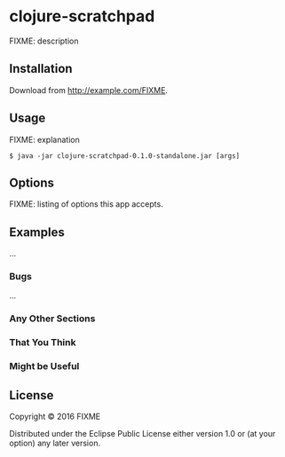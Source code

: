 # clojure-scratchpad

FIXME: description

## Installation

Download from http://example.com/FIXME.

## Usage

FIXME: explanation

    $ java -jar clojure-scratchpad-0.1.0-standalone.jar [args]

## Options

FIXME: listing of options this app accepts.

## Examples

...

### Bugs

...

### Any Other Sections
### That You Think
### Might be Useful

## License

Copyright © 2016 FIXME

Distributed under the Eclipse Public License either version 1.0 or (at
your option) any later version.
